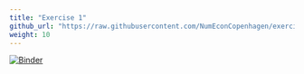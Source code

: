 ```yaml
---
title: "Exercise 1"
github_url: "https://raw.githubusercontent.com/NumEconCopenhagen/exercises-2019/master/PS1/exercise.ipynb"
weight: 10
---
```

[![Binder](https://mybinder.org/badge.svg)](https://mybinder.org/v2/gh/NumEconCopenhagen/exercises-2019/master?filepath=PS1/exercise.ipynb)